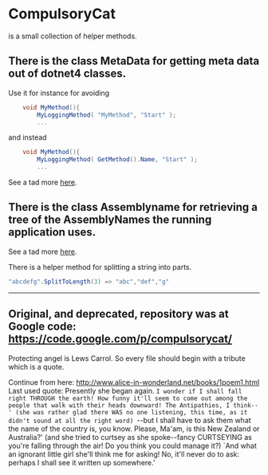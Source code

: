 # CompulsoryCat
is a small collection of helper methods.

## There is the class MetaData for getting meta data out of dotnet4 classes.
Use it for instance for avoiding

```csharp
    void MyMethod(){
        MyLoggingMethod( "MyMethod", "Start" );
        ...
```
and instead

```csharp
    void MyMethod(){
        MyLoggingMethod( GetMethod().Name, "Start" );
        ...
```

See a tad more <a href="http://code.google.com/p/compulsorycat/source/browse/trunk/CompulsoryCat/CompulsoryCatExample/Program.cs">here</a>.

## There is the class Assemblyname for retrieving a tree of the AssemblyNames the running application uses.
See a tad more <a href="http://code.google.com/p/compulsorycat/source/browse/trunk/CompulsoryCat/ApplicationInfoExample/Program.cs">here</a>.

There is a helper method for splitting a string into parts.

```csharp
"abcdefg".SplitToLength(3) => "abc","def","g"
```

----
Original, and deprecated, repository was at Google code: https://code.google.com/p/compulsorycat/
----

Protecting angel is Lews Carrol.
So every file should begin with a tribute
which is a quote.

Continue from here:
http://www.alice-in-wonderland.net/books/1poem1.html
Last used quote:
Presently she began again. `I wonder if I shall fall right THROUGH the earth! How funny it'll seem to come out among the people that walk with their heads downward! The Antipathies, I think--' (she was rather glad there WAS no one listening, this time, as it didn't sound at all the right word) `--but I shall have to ask them what the name of the country is, you know. Please, Ma'am, is this New Zealand or Australia?' (and she tried to curtsey as she spoke--fancy CURTSEYING as you're falling through the air! Do you think you could manage it?) `And what an ignorant little girl she'll think me for asking! No, it'll never do to ask: perhaps I shall see it written up somewhere.'
